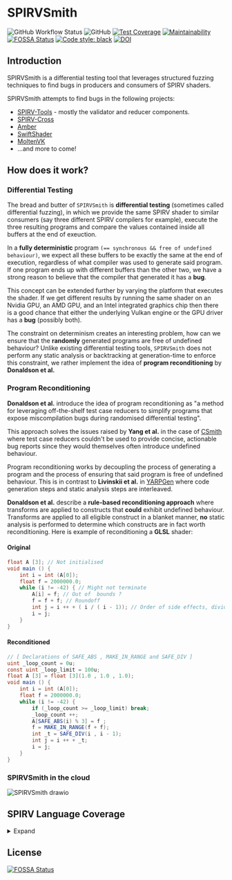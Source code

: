# SPIRVSmith

![GitHub Workflow Status](https://img.shields.io/github/workflow/status/rayanht/SPIRVSmith/Build,%20Test%20and%20Deploy)
![GitHub](https://img.shields.io/github/license/rayanht/SPIRVSmith)
[![Test Coverage](https://api.codeclimate.com/v1/badges/5f91595e621ebb1f1da2/test_coverage)](https://codeclimate.com/github/rayanht/SPIRVSmith/test_coverage)
[![Maintainability](https://api.codeclimate.com/v1/badges/5f91595e621ebb1f1da2/maintainability)](https://codeclimate.com/github/rayanht/SPIRVSmith/maintainability)
[![FOSSA Status](https://app.fossa.com/api/projects/custom%2B22322%2Fgithub.com%2Frayanht%2FSPIRVSmith.svg?type=shield)](https://app.fossa.com/projects/custom%2B22322%2Fgithub.com%2Frayanht%2FSPIRVSmith?ref=badge_shield)
[![Code style: black](https://img.shields.io/badge/code%20style-black-000000.svg)](https://github.com/psf/black)
[![DOI](https://zenodo.org/badge/429076310.svg)](https://zenodo.org/badge/latestdoi/429076310)

## Introduction

SPIRVSmith is a differential testing tool that leverages structured fuzzing techniques to find bugs in producers and consumers of SPIRV shaders.

SPIRVSmith attempts to find bugs in the following projects:
- [SPIRV-Tools](https://github.com/KhronosGroup/SPIRV-Tools) - mostly the validator and reducer components.
- [SPIRV-Cross](https://github.com/KhronosGroup/SPIRV-Cross)
- [Amber](https://github.com/google/amber)
- [SwiftShader](https://github.com/google/swiftshader)
- [MoltenVK](https://github.com/KhronosGroup/MoltenVK)
- ...and more to come!


## How does it work?

### Differential Testing
The bread and butter of `SPIRVSmith` is **differential testing** (sometimes called differential fuzzing), in which we provide the same SPIRV shader to similar consumers (say three different SPIRV compilers for example), execute the three resulting programs and compare the values contained inside all buffers at the end of exeuction.

In a **fully deterministic** program `(== synchronous && free of undefined behaviour)`, we expect all these buffers to be exactly the same at the end of execution, regardless of what compiler was used to generate said program. If one program ends up with different buffers than the other two, we have a strong reason to believe that the compiler that generated it has a **bug**.

This concept can be extended further by varying the platform that executes the shader. If we get different results by running the same shader on an Nvidia GPU, an AMD GPU, and an Intel integrated graphics chip then there is a good chance that either the underlying Vulkan engine or the GPU driver has a **bug** (possibly both).

The constraint on determinism creates an interesting problem, how can we ensure that the **randomly** generated programs are free of undefined behaviour? Unlike existing differential testing tools, `SPIRVSmith` does not perform any static analysis or backtracking at generation-time to enforce this constraint, we rather implement the idea of **program reconditioning** by **Donaldson et al.**

### Program Reconditioning

**Donaldson et al.** introduce the idea of program reconditioning as "a method for leveraging off-the-shelf test case reducers to simplify programs that expose miscompilation bugs during randomised differential testing".

This approach solves the issues raised by **Yang et al.** in the case of [CSmith](https://github.com/csmith-project/csmith) where test case reducers couldn't be used to provide concise, actionable bug reports since they would themselves often introduce undefined behaviour.

Program reconditioning works by decoupling the process of generating a program and the process of ensuring that said program is free of undefined behaviour. This is in contrast to **Livinskii et al.** in [YARPGen](https://github.com/intel/yarpgen) where code generation steps and static analysis steps are interleaved.

**Donaldson et al.** describe a **rule-based reconditioning approach** where transforms are applied to constructs that **could** exhibit undefined behaviour. Transforms are applied to all eligible construct in a blanket manner, **no** static analysis is performed to determine which constructs are in fact worth reconditioning. Here is example of reconditioning a **GLSL** shader:

#### Original
```glsl
float A [3]; // Not initialised
void main () {
    int i = int (A[0]);
    float f = 2000000.0;
    while (i != -42) { // Might not terminate
        A[i] = f; // Out of  bounds ?
        f = f + f; // Roundoff
        int j = i ++ + ( i / ( i - 1)); // Order of side effects, divide by zero?
        i = j;
    }
}
```

#### Reconditioned
```glsl
// [ Declarations of SAFE_ABS , MAKE_IN_RANGE and SAFE_DIV ]
uint _loop_count = 0u;
const uint _loop_limit = 100u;
float A [3] = float [3](1.0 , 1.0 , 1.0);
void main () {
    int i = int (A[0]);
    float f = 2000000.0;
    while (i != -42) {
        if (_loop_count >= _loop_limit) break;
        _loop_count ++;
        A[SAFE_ABS(i) % 3] = f ;
        f = MAKE_IN_RANGE(f + f);
        int _t = SAFE_DIV(i , i - 1);
        int j = i ++ + _t;
        i = j;
    }
}
```

### SPIRVSmith in the cloud

![SPIRVSmith drawio](https://user-images.githubusercontent.com/42040895/162422826-c65dfd6f-1f32-4dcc-be8c-8c7e6117b42b.png)


## SPIRV Language Coverage

<details>


<summary>Expand</summary>

### Instructions


#### Miscellanous

<details>


<summary>Expand</summary>


|OpCode| Status |
|--|--|
| OpNop | :red_circle: |
| OpUndef | :red_circle: |
| OpSizeOf | :red_circle: |

</details>

#### Debug

<details>

<summary>Expand</summary>


|OpCode| Status |
|--|--|
| OpSourceContinued | :red_circle: |
| OpSource | :red_circle: |
| OpSourceExtension | :red_circle: |
| OpName | :red_circle: |
| OpMemberName | :red_circle: |
| OpString | :red_circle: |
| OpLine | :red_circle: |
| OpNoLine | :red_circle: |
| OpModuleProcessed | :red_circle: |

</details>

#### Annotation

<details>

<summary>Expand</summary>


|OpCode| Status |
|--|--|
| OpDecorate | :white_check_mark: |
| OpMemberDecorate | :white_check_mark: |
| OpDecorationGroup | :red_circle: |
| OpGroupDecorate | :red_circle: |
| OpGroupMemberDecorate | :red_circle: |
| OpDecorateId | :red_circle: |
| OpDecorateString | :red_circle: |
| OpMemberDecorateString | :red_circle: |

</details>

#### Extension

<details>

<summary>Expand</summary>


|OpCode| Status |
|--|--|
| OpExtension | :white_check_mark: |
| OpExtInstImport | :white_check_mark: |
| OpExtInst | :white_check_mark: |

</details>

#### Mode-Setting

<details>

<summary>Expand</summary>


|OpCode| Status |
|--|--|
| OpMemoryModel | :white_check_mark: |
| OpEntryPoint | :white_check_mark: |
| OpExecutionMode | :white_check_mark: |
| OpCapability | :white_check_mark: |
| OpExecutionModeId | :red_circle: |

</details>

#### Type-Declaration

<details>

<summary>Expand</summary>


|OpCode| Status |
|--|--|
| OpTypeVoid | :white_check_mark: |
| OpTypeBool | :white_check_mark: |
| OpTypeInt | :white_check_mark: |
| OpTypeFloat | :white_check_mark: |
| OpTypeVector | :white_check_mark: |
| OpTypeMatrix | :white_check_mark: |
| OpTypeImage | :red_circle: |
| OpTypeSampler | :red_circle: |
| OpTypeSampledImage | :red_circle: |
| OpTypeArray | :white_check_mark: |
| OpTypeRuntimeArray | :red_circle: |
| OpTypeStruct | :white_check_mark: |
| OpTypeOpaque | :red_circle: |
| OpTypePointer | :white_check_mark: |
| OpTypeFunction | :white_check_mark: |

</details>

#### Constant-Creation

<details>

<summary>Expand</summary>


|OpCode| Status |
|--|--|
| OpConstantTrue | :white_check_mark: |
| OpConstantFalse | :white_check_mark: |
| OpConstant | :white_check_mark: |
| OpConstantComposite | :white_check_mark: |
| OpConstantSampler | :red_circle: |
| OpConstantNull | :red_circle: |
| OpSpecConstantTrue | :red_circle: |
| OpSpecConstantFalse | :red_circle: |
| OpSpecConstant | :red_circle: |
| OpSpecConstantComposite | :red_circle: |
| OpSpecConstantOp | :red_circle: |

</details>

#### Memory

<details>

<summary>Expand</summary>


|OpCode| Status |
|--|--|
| OpVariable | :white_check_mark: |
| OpImageTexelPointer | :red_circle: |
| OpLoad | :white_check_mark: |
| OpStore |:white_check_mark:  |
| OpCopyMemory | :red_circle: |
| OpCopyMemorySized | :red_circle: |
| OpAccessChain | :red_circle: |
| OpInBoundsAccessChain | :red_circle: |
| OpPtrAccessChain | :red_circle: |
| OpPtrEqual | :red_circle: |
| OpPtrNotEqual | :red_circle: |
| OpPtrDiff | :red_circle: |

</details>

#### Function

<details>

<summary>Expand</summary>


|OpCode| Status |
|--|--|
| OpFunction | :white_check_mark: |
| OpFunctionParameter | :white_check_mark: |
| OpFunctionEnd | :white_check_mark: |
| OpFunctionCall | :red_circle: |

</details>

#### Image

<details>

<summary>Expand</summary>


|OpCode| Status |
|--|--|
| OpSampledImage | :red_circle: |
| OpImageSampleImplicitLod | :red_circle: |
| OpImageSampleExplicitLod | :red_circle: |
| OpImageSampleDrefImplicitLod |:red_circle:  |
| OpImageSampleDrefExplicitLod | :red_circle: |
| OpImageSampleProjImplicitLod | :red_circle: |
| OpImageSampleProjExplicitLod | :red_circle: |
| OpImageSampleProjDrefImplicitLod | :red_circle: |
| OpImageSampleProjDrefExplicitLod | :red_circle: |
| OpImageFetch | :red_circle: |
| OpImageGather | :red_circle: |
| OpImageDrefGather | :red_circle: |
| OpImageRead | :red_circle: |
| OpImageWrite | :red_circle: |
| OpImage | :red_circle: |
| OpImageQueryFormat | :red_circle: |
| OpImageQueryOrder | :red_circle: |
| OpImageQuerySizeLod | :red_circle: |
| OpImageQuerySize | :red_circle: |
| OpImageQueryLod | :red_circle: |
| OpImageQueryLevels | :red_circle: |
| OpImageQuerySamples | :red_circle: |
| OpImageSparseSampleImplicitLod | :red_circle: |
| OpImageSparseSampleExplicitLod | :red_circle: |
| OpImageSparseSampleDrefImplicitLod | :red_circle: |
| OpImageSparseSampleDrefExplicitLod | :red_circle: |
| OpImageSparseFetch | :red_circle: |
| OpImageSparseGather | :red_circle: |
| OpImageSparseDrefGather | :red_circle: |
| OpImageSparseTexelsResident | :red_circle: |
| OpImageSparseRead | :red_circle: |

</details>

#### Conversion

<details>

<summary>Expand</summary>


|OpCode| Status |
|--|--|
| OpConvertFToU | :white_check_mark: |
| OpConvertFToS | :white_check_mark: |
| OpConvertSToF | :white_check_mark: |
| OpConvertUToF | :white_check_mark:  |
| OpUConvert | :red_circle: |
| OpSConvert | :red_circle: |
| OpFConvert | :red_circle: |
| OpQuantizeToF16 | :red_circle: |
| OpConvertPtrToU | :red_circle: |
| OpSatConvertSToU | :red_circle: |
| OpSatConvertUToS | :red_circle: |
| OpConvertUToPtr | :red_circle: |
| OpPtrCastToGeneric | :red_circle: |
| OpGenericCastToPtr | :red_circle: |
| OpGenericCastToPtrExplicit | :red_circle: |
| OpBitcast | :red_circle: |

</details>

#### Composite

<details>

<summary>Expand</summary>


|OpCode| Status |
|--|--|
| OpVectorExtractDynamic | :white_check_mark: |
| OpVectorInsertDynamic | :white_check_mark: |
| OpVectorShuffle | :white_check_mark: |
| OpCompositeConstruct | :red_circle:  |
| OpCompositeExtract | :white_check_mark: |
| OpCompositeInsert | :white_check_mark: |
| OpCopyObject | :white_check_mark: |
| OpTranspose | :white_check_mark: |
| OpCopyLogical | :red_circle: |

</details>

#### Arithmetic

<details>

<summary>Expand</summary>


|OpCode| Status |
|--|--|
| OpSNegate | :white_check_mark: |
| OpFNegate | :white_check_mark: |
| OpIAdd | :white_check_mark: |
| OpFAdd | :white_check_mark:  |
| OpISub | :white_check_mark: |
| OpFSub | :white_check_mark: |
| OpIMul | :white_check_mark: |
| OpFMul | :white_check_mark: |
| OpUDiv | :white_check_mark: |
| OpSDiv | :white_check_mark: |
| OpFDiv | :white_check_mark: |
| OpUMod | :white_check_mark: |
| OpSRem | :white_check_mark: |
| OpSMod | :white_check_mark: |
| OpFRem | :white_check_mark: |
| OpFMod | :white_check_mark: |
| OpVectorTimesScalar | :white_check_mark: |
| OpMatrixTimesScalar | :white_check_mark: |
| OpVectorTimesMatrix | :white_check_mark: |
| OpMatrixTimesVector | :white_check_mark: |
| OpMatrixTimesMatrix | :white_check_mark: |
| OpOuterProduct | :white_check_mark: |
| OpDot | :white_check_mark: |
| OpIAddCarry | :red_circle: |
| OpISubBorrow | :red_circle: |
| OpUMulExtended | :red_circle: |
| OpSMulExtended | :red_circle: |

</details>

#### Bit

<details>

<summary>Expand</summary>


|OpCode| Status |
|--|--|
| OpShiftRightLogical | :white_check_mark: |
| OpShiftRightArithmetic | :white_check_mark: |
| OpShiftLeftLogical | :white_check_mark: |
| OpBitwiseOr |:white_check_mark:  |
| OpBitwiseXor | :white_check_mark: |
| OpBitwiseAnd | :white_check_mark: |
| OpNot | :white_check_mark: |
| OpBitFieldInsert | :red_circle: |
| OpBitFieldSExtract | :red_circle: |
| OpBitFieldUExtract | :red_circle: |
| OpBitReverse | :red_circle: |
| OpBitCount | :white_check_mark: |

</details>

#### Relational and Logical

<details>

<summary>Expand</summary>


|OpCode| Status |
|--|--|
| OpAny | :red_circle: |
| OpAll | :red_circle: |
| OpIsNan | :white_check_mark: |
| OpIsInf |:white_check_mark:  |
| OpIsFinite | :white_check_mark: |
| OpIsNormal | :white_check_mark: |
| OpSignBitSet | :white_check_mark: |
| OpOrdered | :white_check_mark: |
| OpUnordered | :white_check_mark: |
| OpLogicalEqual | :white_check_mark: |
| OpLogicalNotEqual | :white_check_mark: |
| OpLogicalOr | :white_check_mark: |
| OpLogicalAnd | :white_check_mark: |
| OpLogicalNot | :white_check_mark: |
| OpSelect |:white_check_mark:  |
| OpIEqual | :white_check_mark: |
| OpINotEqual | :white_check_mark: |
| OpUGreaterThan | :white_check_mark: |
| OpSGreaterThan | :white_check_mark: |
| OpUGreaterThanEqual | :white_check_mark: |
| OpSGreaterThanEqual | :white_check_mark: |
| OpULessThan | :white_check_mark: |
| OpSLessThan | :white_check_mark: |
| OpULessThanEqual | :white_check_mark: |
| OpSLessThanEqual | :white_check_mark: |
| OpFOrdEqual | :white_check_mark: |
| OpFUnordEqual | :white_check_mark: |
| OpFOrdNotEqual | :white_check_mark: |
| OpFUnordNotEqual | :white_check_mark: |
| OpFOrdLessThan | :white_check_mark: |
| OpFUnordLessThan | :white_check_mark: |
| OpFOrdGreaterThan | :white_check_mark: |
| OpFUnordGreaterThan | :white_check_mark: |
| OpFOrdLessThanEqual | :white_check_mark: |
| OpFUnordLessThanEqual | :white_check_mark: |
| OpFOrdGreaterThanEqual | :white_check_mark: |
| OpFUnordGreaterThanEqual | :white_check_mark: |

</details>

</details>

## License
[![FOSSA Status](https://app.fossa.com/api/projects/custom%2B22322%2Fgithub.com%2Frayanht%2FSPIRVSmith.svg?type=large)](https://app.fossa.com/projects/custom%2B22322%2Fgithub.com%2Frayanht%2FSPIRVSmith?ref=badge_large)

